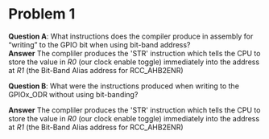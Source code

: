 # Problem 1
**Question A**: What instructions does the compiler produce in assembly for “writing” to the GPIO bit when using bit-band address?  
**Answer** The compliler produces the 'STR' instruction which tells the CPU to store the value in *R0* (our clock enable toggle) immediately into the address at *R1* (the Bit-Band Alias address for RCC_AHB2ENR)

**Question B**: What were the instructions produced when writing to the GPIOx_ODR without using bit-banding?  

**Answer** The compliler produces the 'STR' instruction which tells the CPU to store the value in *R0* (our clock enable toggle) immediately into the address at *R1* (the Bit-Band Alias address for RCC_AHB2ENR)

